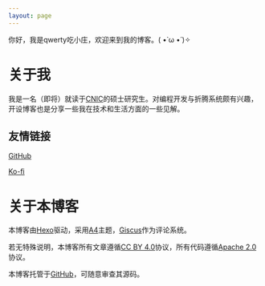 ```yaml
---
layout: page
---
```

你好，我是qwerty吃小庄，欢迎来到我的博客。( •̀ ω •́ )✧
# 关于我
我是一名（即将）就读于[CNIC](https://cnic.cas.cn)的硕士研究生。对编程开发与折腾系统颇有兴趣，开设博客也是分享一些我在技术和生活方面的一些见解。
## 友情链接
[GitHub](https://github.com/qwertycxz)

[Ko-fi](https://ko-fi.com/qwertycxz)
# 关于本博客
本博客由[Hexo](https://hexo.io)驱动，采用[A4](https://doc.ninojay.top)主题，[Giscus](https://giscus.app)作为评论系统。

若无特殊说明，本博客所有文章遵循[CC BY 4.0](https://creativecommons.org/licenses/by/4.0)协议，所有代码遵循[Apache 2.0](https://www.apache.org/licenses/LICENSE-2.0)协议。

本博客托管于[GitHub](https://github.com/qwertycxz/qwertycxz.github.io)，可随意审查其源码。
